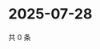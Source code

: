 # 2025-07-28

共 0 条

<!-- BEGIN ZHIHUQUESTIONS -->
<!-- 最后更新时间 Mon Jul 28 2025 16:18:56 GMT+0800 (China Standard Time) -->

<!-- END ZHIHUQUESTIONS -->

